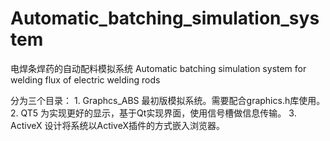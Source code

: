 # Automatic_batching_simulation_system
电焊条焊药的自动配料模拟系统  Automatic batching simulation system for welding flux of electric welding rods

分为三个目录：
    1. Graphcs_ABS
        最初版模拟系统。需要配合graphics.h库使用。
    2. QT5
        为实现更好的显示，基于Qt实现界面，使用信号槽做信息传输。
    3. ActiveX
        设计将系统以ActiveX插件的方式嵌入浏览器。